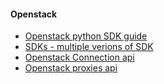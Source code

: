 

<h4> Openstack </h4>
<ul> 
  <li> <a href="https://developer.openstack.org/firstapp-shade/getting_started.html"> Openstack python SDK guide </a> </li>
  <li> <a href="https://developer.openstack.org/firstapp-libcloud/getting_started.html"> SDKs - multiple verions of SDK </a> </li>
  <li> <a href="https://docs.openstack.org/openstacksdk/latest/user/connection.html"> Openstack Connection api </a> </li>
  <li> <a href="https://docs.openstack.org/openstacksdk/rocky/user/proxies/"> Openstack proxies api </a> </li>
  
</ul>
